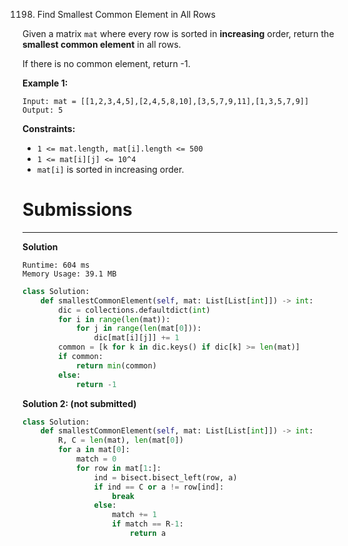 1198. Find Smallest Common Element in All Rows

Given a matrix `mat` where every row is sorted in **increasing** order, return the **smallest common element** in all rows.

If there is no common element, return -1.

 

**Example 1:**
```
Input: mat = [[1,2,3,4,5],[2,4,5,8,10],[3,5,7,9,11],[1,3,5,7,9]]
Output: 5
```

**Constraints:**

* `1 <= mat.length, mat[i].length <= 500`
* `1 <= mat[i][j] <= 10^4`
* `mat[i]` is sorted in increasing order.

# Submissions
---
**Solution**
```
Runtime: 604 ms
Memory Usage: 39.1 MB
```
```python
class Solution:
    def smallestCommonElement(self, mat: List[List[int]]) -> int:
        dic = collections.defaultdict(int)
        for i in range(len(mat)):
            for j in range(len(mat[0])):
                dic[mat[i][j]] += 1
        common = [k for k in dic.keys() if dic[k] >= len(mat)]
        if common:
            return min(common)
        else:
            return -1
```

**Solution 2: (not submitted)**
```python
class Solution:
    def smallestCommonElement(self, mat: List[List[int]]) -> int:
        R, C = len(mat), len(mat[0])
        for a in mat[0]:
            match = 0
            for row in mat[1:]:
                ind = bisect.bisect_left(row, a)
                if ind == C or a != row[ind]:
                    break
                else:
                    match += 1
                    if match == R-1:
                        return a
```